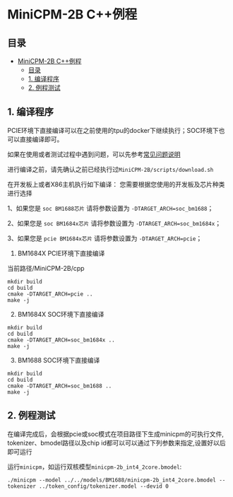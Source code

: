 # MiniCPM-2B C++例程

## 目录
- [MiniCPM-2B C++例程](#MiniCPM-2B-C++例程)
  - [目录](#目录)
  - [1. 编译程序](#1-编译程序)
  - [2. 例程测试](#2-例程测试)

## 1. 编译程序

PCIE环境下直接编译可以在之前使用的tpu的docker下继续执行；SOC环境下也可以直接编译即可。

如果在使用或者测试过程中遇到问题，可以先参考[常见问题说明](../docs/FAQ.md)

进行编译之前，请先确认之前已经执行过`MiniCPM-2B/scripts/download.sh`

在开发板上或者X86主机执行如下编译：
您需要根据您使用的开发板及芯片种类进行选择

1、如果您是 `soc BM1688芯片` 请将参数设置为 `-DTARGET_ARCH=soc_bm1688`；

2、如果您是 `soc BM1684x芯片` 请将参数设置为 `-DTARGET_ARCH=soc_bm1684x`；

3、如果您是 `pcie BM1684x芯片` 请将参数设置为 `-DTARGET_ARCH=pcie`；

1. BM1684X PCIE环境下直接编译

当前路径/MiniCPM-2B/cpp

```shell
mkdir build
cd build
cmake -DTARGET_ARCH=pcie ..
make -j
```

2. BM1684X SOC环境下直接编译

```shell
mkdir build
cd build
cmake -DTARGET_ARCH=soc_bm1684x ..
make -j
```

3. BM1688 SOC环境下直接编译

```shell
mkdir build
cd build
cmake -DTARGET_ARCH=soc_bm1688 ..
make -j
```

## 2. 例程测试

在编译完成后，会根据pcie或soc模式在项目路径下生成minicpm的可执行文件, tokenizer、bmodel路径以及chip id都可以可以通过下列参数来指定,设置好以后即可运行

运行`minicpm`，如运行双核模型`minicpm-2b_int4_2core.bmodel`:

```shell
./minicpm --model ../../models/BM1688/minicpm-2b_int4_2core.bmodel --tokenizer ../token_config/tokenizer.model --devid 0
```
